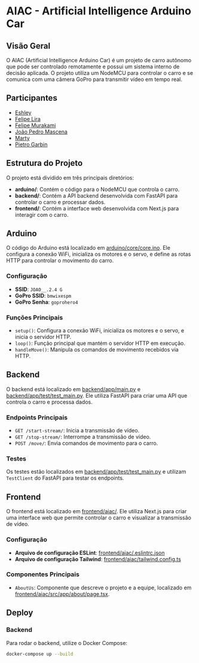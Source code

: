 # AIAC - Artificial Intelligence Arduino Car

## Visão Geral

O AIAC (Artificial Intelligence Arduino Car) é um projeto de carro autônomo que pode ser controlado remotamente e possui um sistema interno de decisão aplicada. O projeto utiliza um NodeMCU para controlar o carro e se comunica com uma câmera GoPro para transmitir vídeo em tempo real.

## Participantes

- [Eshley](https://github.com/Eshinha)
- [Felipe Lira](https://github.com/Felpslira)
- [Felipe Murakami](https://github.com/Murakami1410)
- [João Pedro Mascena](https://github.com/mascenaa)
- [Marty](https://github.com/martz3)
- [Pietro Garbin](https://github.com/pepgna)

## Estrutura do Projeto

O projeto está dividido em três principais diretórios:

- **arduino/**: Contém o código para o NodeMCU que controla o carro.
- **backend/**: Contém a API backend desenvolvida com FastAPI para controlar o carro e processar dados.
- **frontend/**: Contém a interface web desenvolvida com Next.js para interagir com o carro.

## Arduino

O código do Arduino está localizado em [arduino/core/core.ino](arduino/core/core.ino). Ele configura a conexão WiFi, inicializa os motores e o servo, e define as rotas HTTP para controlar o movimento do carro.

### Configuração

- **SSID**: `JOAO__.2.4 G`
- **GoPro SSID**: `bmwixespm`
- **GoPro Senha**: `goprohero4`

### Funções Principais

- `setup()`: Configura a conexão WiFi, inicializa os motores e o servo, e inicia o servidor HTTP.
- `loop()`: Função principal que mantém o servidor HTTP em execução.
- `handleMove()`: Manipula os comandos de movimento recebidos via HTTP.

## Backend

O backend está localizado em [backend/app/main.py](backend/app/main.py) e [backend/app/test/test_main.py](backend/app/test/test_main.py). Ele utiliza FastAPI para criar uma API que controla o carro e processa dados.

### Endpoints Principais

- `GET /start-stream/`: Inicia a transmissão de vídeo.
- `GET /stop-stream/`: Interrompe a transmissão de vídeo.
- `POST /move/`: Envia comandos de movimento para o carro.

### Testes

Os testes estão localizados em [backend/app/test/test_main.py](backend/app/test/test_main.py) e utilizam `TestClient` do FastAPI para testar os endpoints.

## Frontend

O frontend está localizado em [frontend/aiac/](frontend/aiac/). Ele utiliza Next.js para criar uma interface web que permite controlar o carro e visualizar a transmissão de vídeo.

### Configuração

- **Arquivo de configuração ESLint**: [frontend/aiac/.eslintrc.json](frontend/aiac/.eslintrc.json)
- **Arquivo de configuração Tailwind**: [frontend/aiac/tailwind.config.ts](frontend/aiac/tailwind.config.ts)

### Componentes Principais

- `AboutUs`: Componente que descreve o projeto e a equipe, localizado em [frontend/aiac/src/app/about/page.tsx](frontend/aiac/src/app/about/page.tsx).

## Deploy

### Backend

Para rodar o backend, utilize o Docker Compose:

```sh
docker-compose up --build
```
